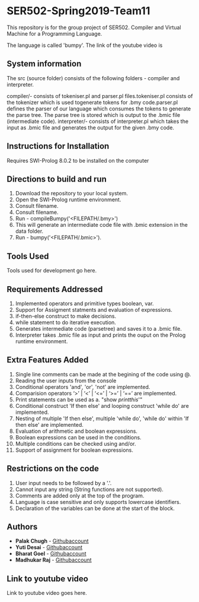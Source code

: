 # SER502-Spring2019-Team11

This repository is for the group project of SER502.
Compiler and Virtual Machine for a Programming Language.

The language is called 'bumpy'. The link of the youtube video is

## System information 
The src (source folder) consists of the following folders - compiler and interpreter.

compiler/- consists of tokeniser.pl and parser.pl files.tokeniser.pl consists of the tokenizer which is used togenerate tokens for .bmy code.parser.pl defines the parser of our language which consumes the tokens to generate the parse tree. The parse tree is stored  which is output to the .bmic file (intermediate code). 
interpreter/- consists of interpreter.pl which takes the input as .bmic file and generates the output for the given .bmy code.


## Instructions for Installation

Requires SWI-Prolog 8.0.2 to be installed on the computer


## Directions to build and run 
1. Download the repository to your local system.
2. Open the SWI-Prolog runtime environment.
3. Consult filename.
4. Consult filename.
5. Run - compileBumpy('<FILEPATH/.bmy>')
6. This will generate an intermediate code file with .bmic extension in the data folder.
7. Run - bumpy('<FILEPATH/.bmic>').

## Tools Used
Tools used for development go here.

## Requirements Addressed
1. Implemented operators and primitive types boolean, var.
2. Support for Assigment statments and evaluation of expressions.
3. if-then-else construct to make decisions.
4. while statement to do iterative execution.
5. Generates intermediate code (parsetree) and saves it to a .bmic file.
6. Interpreter takes .bmic file as input and prints the ouput on the Prolog runtime environment.

## Extra Features Added
1. Single line comments can be made at the begining of the code using @.
2. Reading the user inputs from the console
3. Conditional operators 'and', 'or', 'not' are implemented.
4. Comparision operators ‘>’ | ‘<’ | ‘<=’ | ‘>=’ | ‘==’ are implemented.
5. Print statements can be used as a. "show *printthis*'" 
6. Conditional construct 'If then else' and looping construct 'while do' are implemented.
7. Nesting of multiple 'If then else', multiple 'while do', 'while do' within 'If then else' are implemented.
7. Evaluation of arithmetic and boolean expressions.
8. Boolean expressions can be used in the conditions.
9. Multiple conditions can be checked using and/or.
10. Support of assignment for boolean expressions.


## Restrictions on the code
1. User input needs to be followed by a '.'.
2. Cannot input any string (String functions are not supported).
3. Comments are added only at the top of the program.
4. Language is case sensitive and only supports lowercase identifiers.
5. Declaration of the variables can be done at the start of the block.

## Authors

* **Palak Chugh** - [Githubaccount](https://github.com/pchugh1)
* **Yuti Desai** - [Githubaccount](https://github.com/yrdesai)
* **Bharat Goel** - [Githubaccount](https://github.com/BharatG295)
* **Madhukar Raj** - [Githubaccount](https://github.com/maddymz)


## Link to youtube video

Link to youtube video goes here.
